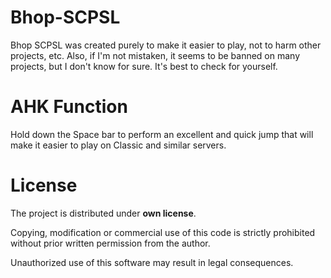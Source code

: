 # Bhop-SCPSL
Bhop SCPSL was created purely to make it easier to play, not to harm other projects, etc. Also, if I'm not mistaken, it seems to be banned on many projects, but I don't know for sure. It's best to check for yourself.

# AHK Function
Hold down the Space bar to perform an excellent and quick jump that will make it easier to play on Classic and similar servers.

# License
The project is distributed under **own license**.

Copying, modification or commercial use of this code is strictly prohibited without prior written permission from the author.

Unauthorized use of this software may result in legal consequences.
